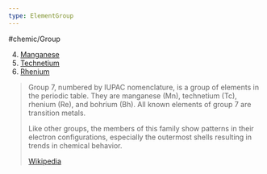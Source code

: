 ```yaml
---
type: ElementGroup
---
```

#chemic/Group 

4) [Manganese](Group-07-Manganese/Manganese.md)
5) [Technetium](Group-07-Manganese/Technetium.md)
6) [Rhenium](Group-07-Manganese/Rhenium.md)


> Group 7, numbered by IUPAC nomenclature, is a group of elements in the periodic table. They are manganese (Mn), technetium (Tc), rhenium (Re), and bohrium (Bh). All known elements of group 7 are transition metals.
>
> Like other groups, the members of this family show patterns in their electron configurations, especially the outermost shells resulting in trends in chemical behavior.
>
> [Wikipedia](https://en.wikipedia.org/wiki/Group%207%20element)

